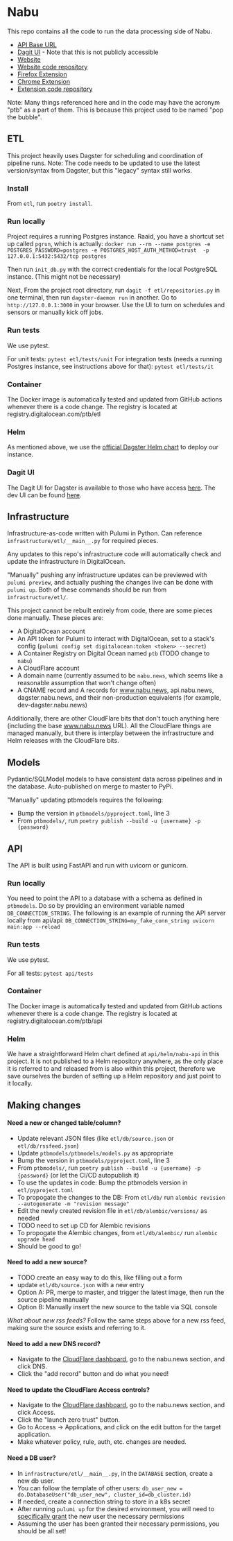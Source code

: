 # Nabu
This repo contains all the code to run the data processing side of Nabu.

- [API Base URL](https://api.nabu.news)
- [Dagit UI](https://dagster.nabu.news) - Note that this is not publicly accessible
- [Website](https://www.nabu.news)
- [Website code repository](https://github.com/raaidarshad/nabu-website)
- [Firefox Extension](https://addons.mozilla.org/en-US/firefox/addon/nabu/)
- [Chrome Extension](https://chrome.google.com/webstore/detail/nabu/bgmcmbjhfdnfaplfiiphlefclhhhnajb)
- [Extension code repository](https://github.com/raaidarshad/nabu-browser-extension)

Note: Many things referenced here and in the code may have the acronym "ptb" as a part of them. This is because this
project used to be named "pop the bubble".

## ETL
This project heavily uses Dagster for scheduling and coordination of pipeline runs. Note: The code needs to be updated
to use the latest version/syntax from Dagster, but this "legacy" syntax still works.

### Install
From `etl`, run `poetry install`.

### Run locally
Project requires a running Postgres instance. Raaid, you have a shortcut set up called `pgrun`, which is
actually: `docker run --rm --name postgres -e POSTGRES_PASSWORD=postgres -e POSTGRES_HOST_AUTH_METHOD=trust 
-p 127.0.0.1:5432:5432/tcp postgres`

Then run `init_db.py` with the correct credentials for the local PostgreSQL instance. (This might not be necessary)

Next, From the project root directory, run `dagit -f etl/repositories.py` in one terminal, then run 
`dagster-daemon run` in another. Go to `http://127.0.0.1:3000` in your browser. Use the UI to turn on schedules
and sensors or manually kick off jobs.

### Run tests
We use pytest.

For unit tests: `pytest etl/tests/unit`
For integration tests (needs a running Postgres instance, see instructions above for that): `pytest etl/tests/it`

### Container
The Docker image is automatically tested and updated from GitHub actions whenever there is a code change. The registry
is located at registry.digitalocean.com/ptb/etl

### Helm
As mentioned above, we use the [official Dagster Helm chart](https://github.com/dagster-io/dagster/tree/master/helm/dagster) to deploy our instance.

### Dagit UI
The Dagit UI for Dagster is available to those who have access [here](https://dagster.nabu.news).
The dev UI can be found [here](https://dev-dagster.nabu.news).

## Infrastructure
Infrastructure-as-code written with Pulumi in Python. Can reference `infrastructure/etl/__main__.py` for required
pieces.

Any updates to this repo's infrastructure code will automatically check and update the infrastructure in DigitalOcean.

"Manually" pushing any infrastructure updates can be previewed with `pulumi preview`, and actually pushing the changes 
live can be done with `pulumi up`. Both of these commands should be run from `infrastructure/etl/`.

This project cannot be rebuilt entirely from code, there are some pieces done manually. These pieces are:

- A DigitalOcean account
- An API token for Pulumi to interact with DigitalOcean, set to a stack's config (`pulumi config set digitalocean:token <token> --secret`)
- A Container Registry on Digital Ocean named `ptb` (TODO change to `nabu`)
- A CloudFlare account
- A domain name (currently assumed to be `nabu.news`, which seems like a reasonable assumption that won't change often)
- A CNAME record and A records for www.nabu.news, api.nabu.news, dagster.nabu.news, and their non-production equivalents (for example, dev-dagster.nabu.news)

Additionally, there are other CloudFlare bits that don't touch anything here (including the base www.nabu.news URL).
All the CloudFlare things are managed manually, but there is interplay between the infrastructure and Helm releases with the CloudFlare bits.

## Models
Pydantic/SQLModel models to have consistent data across pipelines and in the database. Auto-published on merge to
master to PyPi.

"Manually" updating ptbmodels requires the following:

- Bump the version in `ptbmodels/pyproject.toml`, line 3
- From `ptbmodels/`, run `poetry publish --build -u {username} -p {password}`

## API
The API is built using FastAPI and run with uvicorn or gunicorn.

### Run locally
You need to point the API to a database with a schema as defined in `ptbmodels`. Do so by providing an environment
variable named `DB_CONNECTION_STRING`. The following is an example of running the API server locally from api/api:
`DB_CONNECTION_STRING=my_fake_conn_string uvicorn main:app --reload`

### Run tests
We use pytest.

For all tests: `pytest api/tests`

### Container
The Docker image is automatically tested and updated from GitHub actions whenever there is a code change. The registry
is located at registry.digitalocean.com/ptb/api

### Helm
We have a straightforward Helm chart defined at `api/helm/nabu-api` in this project. It is not published to a Helm
repository anywhere, as the only place it is referred to and released from is also within this project, therefore we
save ourselves the burden of setting up a Helm repository and just point to it locally.

## Making changes

#### Need a new or changed table/column?

- Update relevant JSON files (like `etl/db/source.json` or `etl/db/rssfeed.json`)
- Update `ptbmodels/ptbmodels/models.py` as appropriate
- Bump the version in `ptbmodels/pyproject.toml`, line 3
- From `ptbmodels/`, run `poetry publish --build -u {username} -p {password}` (or let the CI/CD autopublish it)
- To use the updates in code: Bump the ptbmodels version in `etl/pyproject.toml`
- To propogate the changes to the DB: From `etl/db/` run `alembic revision --autogenerate -m "revision message"`
- Edit the newly created revision file in `etl/db/alembic/versions/` as needed
- TODO need to set up CD for Alembic revisions
- To propogate the Alembic changes, from `etl/db/alembic/` run `alembic upgrade head`
- Should be good to go!

#### Need to add a new source?

- TODO create an easy way to do this, like filling out a form
- update `etl/db/source.json` with a new entry
- Option A: PR, merge to master, and trigger the latest image, then run the source pipeline manually
- Option B: Manually insert the new source to the table via SQL console

*What about new rss feeds?*
Follow the same steps above for a new rss feed, making sure the source exists and referring to it.

#### Need to add a new DNS record?

- Navigate to the [CloudFlare dashboard](https://dash.cloudflare.com), go to the nabu.news section, and click DNS.
- Click the "add record" button and do what you need!

#### Need to update the CloudFlare Access controls?

- Navigate to the [CloudFlare dashboard](https://dash.cloudflare.com), go to the nabu.news section, and click Access.
- Click the "launch zero trust" button.
- Go to Access -> Applications, and click on the edit button for the target application.
- Make whatever policy, rule, auth, etc. changes are needed.

#### Need a DB user?

- In `infrastructure/etl/__main__.py`, in the `DATABASE` section, create a new db user.
- You can follow the template of other users: `db_user_new = do.DatabaseUser("db_user_new", cluster_id=db_cluster.id)`
- If needed, create a connection string to store in a k8s secret
- After running `pulumi up` for the desired environment, you will need to [specifically grant](https://www.postgresql.org/docs/13/sql-grant.html) the new user the necessary permissions
- Assuming the user has been granted their necessary permissions, you should be all set!
